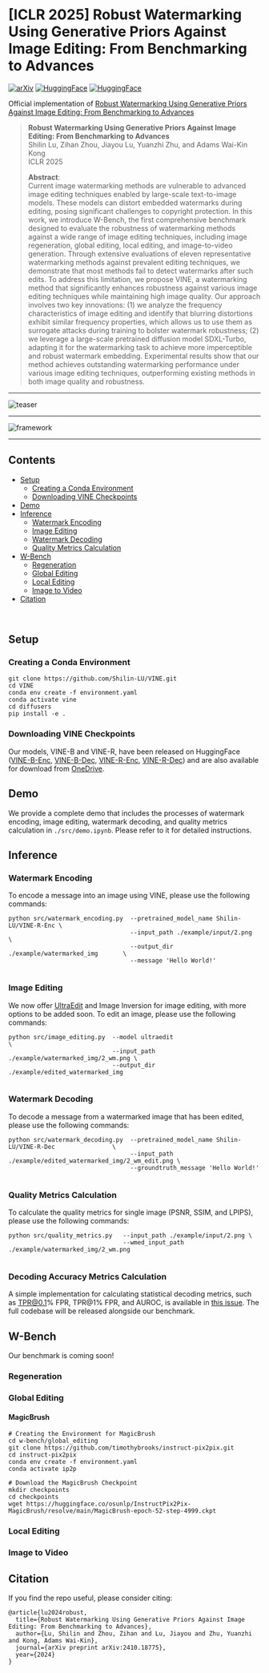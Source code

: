 # [ICLR 2025] Robust Watermarking Using Generative Priors Against Image Editing: From Benchmarking to Advances

<!-- [![arXiv](https://img.shields.io/badge/arXiv-TF--ICON-green.svg?style=plastic)](https://arxiv.org/abs/2307.12493) -->

[![arXiv](https://img.shields.io/badge/arXiv-VINE-green.svg?style=plastic)](https://arxiv.org/abs/2410.18775) [![HuggingFace](https://img.shields.io/badge/HuggingFace-Model-blue.svg?style=plastic)](https://huggingface.co/Shilin-LU) [![HuggingFace](https://img.shields.io/badge/HuggingFace-W--Bench-red.svg?style=plastic)](https://huggingface.co/datasets/Shilin-LU/W-Bench)

Official implementation of [Robust Watermarking Using Generative Priors Against Image Editing: From Benchmarking to Advances](https://arxiv.org/abs/2410.18775)

> **Robust Watermarking Using Generative Priors Against Image Editing: From Benchmarking to Advances**<br>
> Shilin Lu, Zihan Zhou, Jiayou Lu, Yuanzhi Zhu, and Adams Wai-Kin Kong <br>
> ICLR 2025
> 
>**Abstract**: <br>
Current image watermarking methods are vulnerable to advanced image editing techniques enabled by large-scale text-to-image models. These models can distort embedded watermarks during editing, posing significant challenges to copyright protection. In this work, we introduce W-Bench, the first comprehensive benchmark designed to evaluate the robustness of watermarking methods against a wide range of image editing techniques, including image regeneration, global editing, local editing, and image-to-video generation. Through extensive evaluations of eleven representative watermarking methods against prevalent editing techniques, we demonstrate that most methods fail to detect watermarks after such edits. To address this limitation, we propose VINE, a watermarking method that significantly enhances robustness against various image editing techniques while maintaining high image quality. Our approach involves two key innovations: (1) we analyze the frequency characteristics of image editing and identify that blurring distortions exhibit similar frequency properties, which allows us to use them as surrogate attacks during training to bolster watermark robustness; (2) we leverage a large-scale pretrained diffusion model SDXL-Turbo, adapting it for the watermarking task to achieve more imperceptible and robust watermark embedding. Experimental results show that our method achieves outstanding watermarking performance under various image editing techniques, outperforming existing methods in both image quality and robustness.

---

</div>

![teaser](assets/teaser.png)

---

</div>

![framework](assets/sdxl_encoder.png)

---

</div>

## Contents
  - [Setup](#setup)
    - [Creating a Conda Environment](#creating-a-conda-environment)
    - [Downloading VINE Checkpoints](#downloading-vine-checkpoints)
  - [Demo](#demo)
  - [Inference](#inference)
    - [Watermark Encoding](#watermark-encoding)
    - [Image Editing](#image-editing)
    - [Watermark Decoding](#watermark-decoding)
    - [Quality Metrics Calculation](#quality-metrics-calculation)
  - [W-Bench](#w\-bench)
    - [Regeneration](#regeneration)
    - [Global Editing](#global-editing)
    - [Local Editing](#local-editing)
    - [Image to Video](#image-to-video)
  - [Citation](#citation)


<br>

## Setup

### Creating a Conda Environment

```
git clone https://github.com/Shilin-LU/VINE.git
cd VINE
conda env create -f environment.yaml
conda activate vine
cd diffusers
pip install -e .
```

### Downloading VINE Checkpoints

Our models, VINE-B and VINE-R, have been released on HuggingFace ([VINE-B-Enc](https://huggingface.co/Shilin-LU/VINE-B-Enc), [VINE-B-Dec](https://huggingface.co/Shilin-LU/VINE-B-Dec), [VINE-R-Enc](https://huggingface.co/Shilin-LU/VINE-R-Enc), [VINE-R-Dec](https://huggingface.co/Shilin-LU/VINE-R-Dec)) and are also available for download from [OneDrive](https://entuedu-my.sharepoint.com/:f:/g/personal/shilin002_e_ntu_edu_sg/Eow35WqqamtKojEB2oX1CiUB1URh40K1xaFp-NsGPa2VBw?e=YCrnJo). 

## Demo
We provide a complete demo that includes the processes of watermark encoding, image editing, watermark decoding, and quality metrics calculation in `./src/demo.ipynb`. Please refer to it for detailed instructions.

## Inference

### Watermark Encoding
To encode a message into an image using VINE, please use the following commands:
```
python src/watermark_encoding.py  --pretrained_model_name Shilin-LU/VINE-R-Enc \
                                  --input_path ./example/input/2.png           \
                                  --output_dir ./example/watermarked_img       \
                                  --message 'Hello World!'
                                
```
### Image Editing
We now offer [UltraEdit](https://github.com/HaozheZhao/UltraEdit) and Image Inversion for image editing, with more options to be added soon. To edit an image, please use the following commands:
```
python src/image_editing.py  --model ultraedit                               \
                             --input_path ./example/watermarked_img/2_wm.png \
                             --output_dir ./example/edited_watermarked_img
                                
```
### Watermark Decoding
To decode a message from a watermarked image that has been edited, please use the following commands:
```
python src/watermark_decoding.py  --pretrained_model_name Shilin-LU/VINE-R-Dec                \
                                  --input_path ./example/edited_watermarked_img/2_wm_edit.png \
                                  --groundtruth_message 'Hello World!'
                                
```
### Quality Metrics Calculation
To calculate the quality metrics for single image (PSNR, SSIM, and LPIPS), please use the following commands:
```
python src/quality_metrics.py   --input_path ./example/input/2.png \
                                --wmed_input_path ./example/watermarked_img/2_wm.png
                                
```

### Decoding Accuracy Metrics Calculation
A simple implementation for calculating statistical decoding metrics, such as TPR@0.1% FPR, TPR@1% FPR, and AUROC, is available in [this issue](https://github.com/Shilin-LU/VINE/issues/4#issuecomment-2467342137). The full codebase will be released alongside our benchmark.


## W-Bench
Our benchmark is coming soon!

### Regeneration

### Global Editing

#### MagicBrush
```
# Creating the Environment for MagicBrush
cd w-bench/global_editing
git clone https://github.com/timothybrooks/instruct-pix2pix.git
cd instruct-pix2pix
conda env create -f environment.yaml
conda activate ip2p

# Download the MagicBrush Checkpoint
mkdir checkpoints
cd checkpoints
wget https://huggingface.co/osunlp/InstructPix2Pix-MagicBrush/resolve/main/MagicBrush-epoch-52-step-4999.ckpt
```

### Local Editing

### Image to Video


## Citation
If you find the repo useful, please consider citing:
```
@article{lu2024robust,
  title={Robust Watermarking Using Generative Priors Against Image Editing: From Benchmarking to Advances},
  author={Lu, Shilin and Zhou, Zihan and Lu, Jiayou and Zhu, Yuanzhi and Kong, Adams Wai-Kin},
  journal={arXiv preprint arXiv:2410.18775},
  year={2024}
}
```
